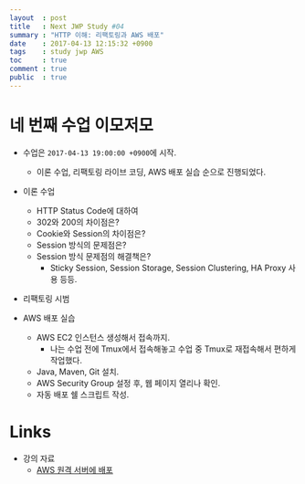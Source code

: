 ```yaml
---
layout  : post
title   : Next JWP Study #04
summary : "HTTP 이해: 리팩토링과 AWS 배포"
date    : 2017-04-13 12:15:32 +0900
tags    : study jwp AWS
toc     : true
comment : true
public  : true
---
```


# 네 번째 수업 이모저모

* 수업은 `2017-04-13 19:00:00 +0900`에 시작.
    * 이론 수업, 리팩토링 라이브 코딩, AWS 배포 실습 순으로 진행되었다.

* 이론 수업
    * HTTP Status Code에 대하여
    * 302와 200의 차이점은?
    * Cookie와 Session의 차이점은?
    * Session 방식의 문제점은?
    * Session 방식 문제점의 해결책은?
        * Sticky Session, Session Storage, Session Clustering, HA Proxy 사용 등등.

* 리팩토링 시범

* AWS 배포 실습
    * AWS EC2 인스턴스 생성해서 접속까지.
        * 나는 수업 전에 Tmux에서 접속해놓고 수업 중 Tmux로 재접속해서 편하게 작업했다.
    * Java, Maven, Git 설치.
    * AWS Security Group 설정 후, 웹 페이지 열리나 확인.
    * 자동 배포 쉘 스크립트 작성.

# Links

* 강의 자료
    * [AWS 원격 서버에 배포](https://nextstep.camp/courses/-KgDNT4rfavb_BzYLBXr/-Kf9koDWsc8jpIgwbgR5/lessons/-KfFQQPBEByK_-XOYbD5)

